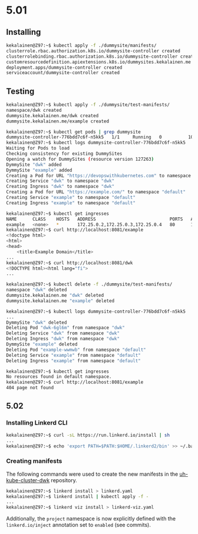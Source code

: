 # 5.01

## Installing

```sh
kekalainen@Z97:~$ kubectl apply -f ./dummysite/manifests/
clusterrole.rbac.authorization.k8s.io/dummysite-controller created
clusterrolebinding.rbac.authorization.k8s.io/dummysite-controller created
customresourcedefinition.apiextensions.k8s.io/dummysites.kekalainen.me created
deployment.apps/dummysite-controller created
serviceaccount/dummysite-controller created
```

## Testing

```sh
kekalainen@Z97:~$ kubectl apply -f ./dummysite/test-manifests/
namespace/dwk created
dummysite.kekalainen.me/dwk created
dummysite.kekalainen.me/example created
```

```sh
kekalainen@Z97:~$ kubectl get pods | grep dummysite
dummysite-controller-776bdd7c6f-n5kk5   1/1     Running   0          103s
kekalainen@Z97:~$ kubectl logs dummysite-controller-776bdd7c6f-n5kk5
Waiting for Pods to load
Checking consistency for existing DummySites
Opening a watch for DummySites (resource version 127263)
DymmySite "dwk" added
DymmySite "example" added
Creating a Pod for URL "https://devopswithkubernetes.com" to namespace "dwk"
Creating Service "dwk" to namespace "dwk"
Creating Ingress "dwk" to namespace "dwk"
Creating a Pod for URL "https://example.com/" to namespace "default"
Creating Service "example" to namespace "default"
Creating Ingress "example" to namespace "default"
```

```sh
kekalainen@Z97:~$ kubectl get ingresses
NAME      CLASS    HOSTS   ADDRESS                            PORTS   AGE
example   <none>   *       172.25.0.2,172.25.0.3,172.25.0.4   80      114s
kekalainen@Z97:~$ curl http://localhost:8081/example
<!doctype html>
<html>
<head>
    <title>Example Domain</title>
...
kekalainen@Z97:~$ curl http://localhost:8081/dwk
<!DOCTYPE html><html lang="fi">
...
```

```sh
kekalainen@Z97:~$ kubectl delete -f ./dummysite/test-manifests/
namespace "dwk" deleted
dummysite.kekalainen.me "dwk" deleted
dummysite.kekalainen.me "example" deleted
```

```sh
kekalainen@Z97:~$ kubectl logs dummysite-controller-776bdd7c6f-n5kk5
...
DymmySite "dwk" deleted
Deleting Pod "dwk-6gl6m" from namespace "dwk"
Deleting Service "dwk" from namespace "dwk"
Deleting Ingress "dwk" from namespace "dwk"
DymmySite "example" deleted
Deleting Pod "example-wwmwb" from namespace "default"
Deleting Service "example" from namespace "default"
Deleting Ingress "example" from namespace "default"
```

```sh
kekalainen@Z97:~$ kubectl get ingresses
No resources found in default namespace.
kekalainen@Z97:~$ curl http://localhost:8081/example
404 page not found
```

## 5.02

### Installing Linkerd CLI

```sh
kekalainen@Z97:~$ curl -sL https://run.linkerd.io/install | sh
...
kekalainen@Z97:~$ echo 'export PATH=$PATH:$HOME/.linkerd2/bin' >> ~/.bashrc
```

### Creating manifests

The following commands were used to create the new manifests in the [uh-kube-cluster-dwk](https://github.com/kekalainen/uh-kube-cluster-dwk/tree/5.02) repository.

```sh
kekalainen@Z97:~$ linkerd install > linkerd.yaml
kekalainen@Z97:~$ linkerd install | kubectl apply -f -
...
kekalainen@Z97:~$ linkerd viz install > linkerd-viz.yaml
```

Additionally, the `project` namespace is now explicitly defined with the `linkerd.io/inject` annotation set to `enabled` (see commits).
